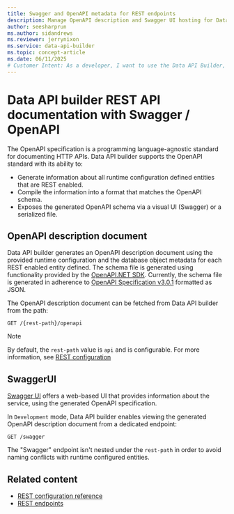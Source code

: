 ```yaml
---
title: Swagger and OpenAPI metadata for REST endpoints
description: Manage OpenAPI description and Swagger UI hosting for Data API builder's REST API endpoints feature.
author: seesharprun
ms.author: sidandrews
ms.reviewer: jerrynixon
ms.service: data-api-builder
ms.topic: concept-article
ms.date: 06/11/2025
# Customer Intent: As a developer, I want to use the Data API Builder, so that I can host OpenAPI/Swagger metadata.
---
```


# Data API builder REST API documentation with Swagger / OpenAPI

The OpenAPI specification is a programming language-agnostic standard for documenting HTTP APIs. Data API builder supports the OpenAPI standard with its ability to:

- Generate information about all runtime configuration defined entities that are REST enabled.
- Compile the information into a format that matches the OpenAPI schema.
- Exposes the generated OpenAPI schema via a visual UI (Swagger) or a serialized file.

## OpenAPI description document

Data API builder generates an OpenAPI description document using the provided runtime configuration and the database object metadata for each REST enabled entity defined.
The schema file is generated using functionality provided by the [OpenAPI.NET SDK](https://github.com/microsoft/OpenAPI.NET). Currently, the schema file is generated in adherence to [OpenAPI Specification v3.0.1](https://spec.openapis.org/oas/v3.0.1.html) formatted as JSON.

The OpenAPI description document can be fetched from Data API builder from the path:

```https
GET /{rest-path}/openapi 
```

> [!NOTE]
> By default, the `rest-path` value is `api` and is configurable. For more information, see [REST configuration](reference-configuration.md#rest-runtime)

## SwaggerUI

[Swagger UI](https://swagger.io/swagger-ui) offers a web-based UI that provides information about the service, using the generated OpenAPI specification.

In `Development` mode, Data API builder enables viewing the generated OpenAPI description document from a dedicated endpoint:

```https
GET /swagger
```

The "Swagger" endpoint isn't nested under the `rest-path` in order to avoid naming conflicts with runtime configured entities.

## Related content

- [REST configuration reference](reference-configuration.md#rest-runtime)
- [REST endpoints](rest.md)
